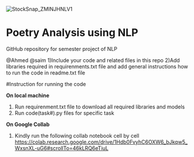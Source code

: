 

![StockSnap_ZMINJHNLV1](https://github.com/talha469/ProjectNLP2023/assets/59912447/47117a45-eaad-4260-9ac1-59f2e68e9003)


# Poetry Analysis using NLP
GitHub repository for semester project of NLP

@Ahmed @saim
1)Include your code and related files in this repo
2)Add libraries required in requirenments.txt file and add general instructions how to run the code in readme.txt file

#Instruction for running the code

**On local machine**

  1) Run requirenment.txt file to download all required libraries and models
  2) Run code(task#).py files for specific task

**On Google Collab**

  1) Kindly run the following collab notebook cell by cell
    https://colab.research.google.com/drive/1Hdb0FvyhC6OXW6_bJkqw5_WxsnXL-uG6#scrollTo=46kLRQ6eTiuL


